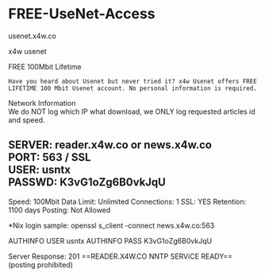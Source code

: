 # FREE-UseNet-Access
usenet.x4w.co

x4w usenet

FREE 100Mbit Lifetime

    Have you heard about Usenet but never tried it? x4w Usenet offers FREE LIFETIME 100 Mbit Usenet account. No personal information is required. 


Network Information  
We do NOT log which IP what download, we ONLY log requested articles id and speed.  

SERVER: reader.x4w.co or news.x4w.co  
PORT: 563 / SSL  
USER: usntx  
PASSWD: K3vG1oZg6B0vkJqU  
---------------------
Speed: 100Mbit
Data Limit: Unlimited
Connections: 1
SSL: YES
Retention: 1100 days
Posting: Not Allowed

*Nix login sample:
openssl s_client -connect news.x4w.co:563

AUTHINFO USER usntx
AUTHINFO PASS K3vG1oZg6B0vkJqU

Server Response:
201  ==READER.X4W.CO NNTP SERViCE READY==  (posting prohibited)

